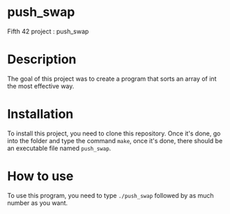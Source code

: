 # push_swap
Fifth 42 project : push_swap

# Description
The goal of this project was to create a program that sorts an array of int the most effective way.

# Installation
To install this project, you need to clone this repository. Once it's done, go into the folder and type the command `make`, once it's done, there should be an executable file named `push_swap`.

# How to use
To use this program, you need to type `./push_swap` followed by as much number as you want.
